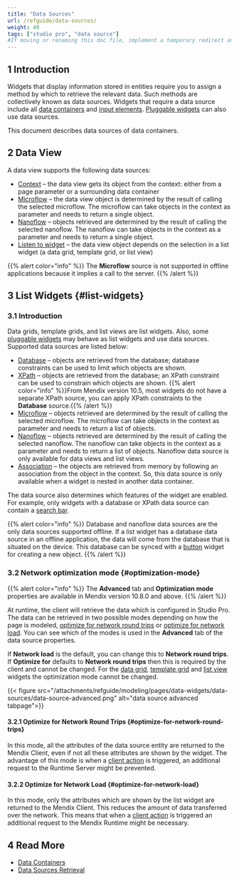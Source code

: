 ```yaml
---
title: "Data Sources"
url: /refguide/data-sources/
weight: 40
tags: ["studio pro", "data source"]
#If moving or renaming this doc file, implement a temporary redirect and let the respective team know they should update the URL in the product. See Mapping to Products for more details.
---
```


## 1 Introduction

Widgets that display information stored in entities require you to assign a method by which to retrieve the relevant data. Such methods are collectively known as data sources. Widgets that require a data source include all [data containers](/refguide/data-widgets/) and [input elements](/refguide/input-widgets/). [Pluggable widgets](/apidocs-mxsdk/apidocs/pluggable-widgets/) can also use data sources.

This document describes data sources of data containers. 

## 2 Data View

A data view supports the following data sources:

* [Context](/refguide/context-source/) – the data view gets its object from the context:  either from a page parameter or a surrounding data container
* [Microflow](/refguide/microflow-source/) – the data view object is determined by the result of calling the selected microflow. The microflow can take objects in the context as parameter and needs to return a single object.
* [Nanoflow](/refguide/nanoflow-source/) – objects retrieved are determined by the result of calling the selected nanoflow. The nanoflow can take objects in the context as a parameter and needs to return a single object. 
* [Listen to widget](/refguide/listen-to-grid-source/) – the data view object depends on the selection in a list widget (a data grid, template grid, or list view)

{{% alert color="info" %}}
The **Microflow** source is not supported in offline applications because it implies a call to the server.
{{% /alert %}}

## 3 List Widgets {#list-widgets}

### 3.1 Introduction

Data grids, template grids, and list views are list widgets. Also, some [pluggable widgets](/apidocs-mxsdk/apidocs/pluggable-widgets/) may behave as list widgets and use data sources. Supported data sources are listed below:

* [Database](/refguide/database-source/) – objects are retrieved from the database; database constraints can be used to limit which objects are shown. 
* [XPath](/refguide/xpath-source/) – objects are retrieved from the database; an XPath constraint can be used to constrain which objects are shown.
    {{% alert color="info" %}}From Mendix version 10.5, most widgets do not have a separate XPath source, you can apply XPath constraints to the **Database** source.{{% /alert %}}
* [Microflow](/refguide/microflow-source/) – objects retrieved are determined by the result of calling the selected microflow. The microflow can take objects in the context as parameter and needs to return a list of objects.
* [Nanoflow](/refguide/nanoflow-source/) – objects retrieved are determined by the result of calling the selected nanoflow. The nanoflow can take objects in the context as a parameter and needs to return a list of objects. Nanoflow data source is only available for data views and list views. 
* [Association](/refguide/association-source/) – the objects are retrieved from memory by following an association from the object in the context. So, this data source is only available when a widget is nested in another data container. 

The data source also determines which features of the widget are enabled. For example, only widgets with a database or XPath data source can contain a [search bar](/refguide/search-bar/).

{{% alert color="info" %}}
Database and nanoflow data sources are the only data sources supported offline. If a list widget has a database data source in an offline application, the data will come from the database that is situated on the device. This database can be synced with a [button](/refguide/button-properties/) widget for creating a new object.
{{% /alert %}}

### 3.2 Network optimization mode {#optimization-mode}

{{% alert color="info" %}}
The **Advanced** tab and **Optimization mode** properties are available in Mendix version 10.8.0 and above.
{{% /alert %}}

At runtime, the client will retrieve the data which is configured in Studio Pro. The data can be retrieved in two possible modes depending on how the page is modeled, [optimize for network round trips](#optimize-for-network-round-trips) or [optimize for network load](#optimize-for-network-load).
You can see which of the modes is used in the **Advanced** tab of the data source properties.

If **Network load** is the default, you can change this to **Network round trips**. If **Optimize for**
defaults to **Network round trips** then this is required by the client and cannot be changed.
For the [data grid](/refguide/data-grid/), [template grid](/refguide/template-grid/) and [list view](/refguide/list-view/) widgets the optimization mode cannot be changed. 

{{< figure src="/attachments/refguide/modeling/pages/data-widgets/data-sources/data-source-advanced.png" alt="data source advanced tabpage">}}

#### 3.2.1 Optimize for Network Round Trips {#optimize-for-network-round-trips}

In this mode, all the attributes of the data source entity are returned to the Mendix Client, even if not all these attributes are shown by the widget.
The advantage of this mode is when a [client action](/refguide/on-click-event/#actions) is triggered, an additional request to the Runtime Server might be prevented. 

#### 3.2.2 Optimize for Network Load {#optimize-for-network-load}

In this mode, only the attributes which are shown by the list widget are returned to the Mendix Client.  This reduces the amount of data transferred over the network.
This means that when a [client action](/refguide/on-click-event/#actions) is triggered an additional request to the Mendix Runtime might be necessary.

## 4 Read More

* [Data Containers](/refguide/data-widgets/)
* [Data Sources Retrieval](/refguide/datasource-runtime) 
